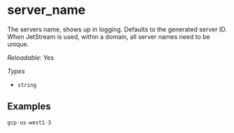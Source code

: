 # server_name

The servers name, shows up in logging. Defaults to the generated
server ID. When JetStream is used, within a domain, all server
names need to be unique.

*Reloadable*: Yes

*Types*

- `string`


## Examples

```
gcp-us-west1-3
```

